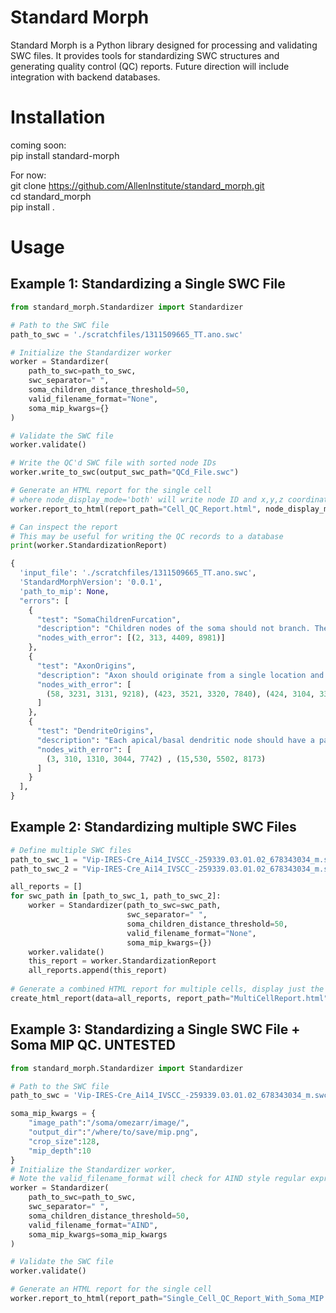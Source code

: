 # Standard Morph


Standard Morph is a Python library designed for processing and validating SWC files. It provides tools for standardizing SWC structures and generating quality control (QC) reports. Future direction will include integration with backend databases. 


# Installation

coming soon:  
pip install standard-morph  

For now:  
git clone https://github.com/AllenInstitute/standard_morph.git   
cd standard_morph    
pip install .   


# Usage
## Example 1: Standardizing a Single SWC File

```python
from standard_morph.Standardizer import Standardizer

# Path to the SWC file
path_to_swc = './scratchfiles/1311509665_TT.ano.swc'

# Initialize the Standardizer worker
worker = Standardizer(
    path_to_swc=path_to_swc,
    swc_separator=" ",
    soma_children_distance_threshold=50,
    valid_filename_format="None",
    soma_mip_kwargs={}
)

# Validate the SWC file
worker.validate()

# Write the QC'd SWC file with sorted node IDs
worker.write_to_swc(output_swc_path="QCd_File.swc")

# Generate an HTML report for the single cell
# where node_display_mode='both' will write node ID and x,y,z coordinates
worker.report_to_html(report_path="Cell_QC_Report.html", node_display_mode='both')

# Can inspect the report
# This may be useful for writing the QC records to a database
print(worker.StandardizationReport)

{
  'input_file': './scratchfiles/1311509665_TT.ano.swc',
  'StandardMorphVersion': '0.0.1',
  'path_to_mip': None,
  "errors": [
    {
      "test": "SomaChildrenFurcation",
      "description": "Children nodes of the soma should not branch. The returned node IDs are immediate children of the soma that branch.",
      "nodes_with_error": [(2, 313, 4409, 8981)]
    },
    {
      "test": "AxonOrigins",
      "description": "Axon should originate from a single location and should stem from axon, soma, or basal dendrite. Invalid axon origins are returned.",
      "nodes_with_error": [
        (58, 3231, 3131, 9218), (423, 3521, 3320, 7840), (424, 3104, 3344, 8889),
      ]
    },
    {
      "test": "DendriteOrigins",
      "description": "Each apical/basal dendritic node should have a parent node with type 1 (soma) or its respective dendrite type.",
      "nodes_with_error": [
        (3, 310, 1310, 3044, 7742) , (15,530, 5502, 8173)
      ]
    }
  ],
}
```
## Example 2: Standardizing multiple SWC Files 
```python
# Define multiple SWC files
path_to_swc_1 = "Vip-IRES-Cre_Ai14_IVSCC_-259339.03.01.02_678343034_m.swc"
path_to_swc_2 = "Vip-IRES-Cre_Ai14_IVSCC_-259339.03.01.02_678343034_m.swc"

all_reports = []
for swc_path in [path_to_swc_1, path_to_swc_2]:
    worker = Standardizer(path_to_swc=swc_path,
                          swc_separator=" ",
                          soma_children_distance_threshold=50,
                          valid_filename_format="None",
                          soma_mip_kwargs={})
    worker.validate()
    this_report = worker.StandardizationReport
    all_reports.append(this_report)
    
# Generate a combined HTML report for multiple cells, display just the x,y,z coordinate
create_html_report(data=all_reports, report_path="MultiCellReport.html", node_display_mode='coord')
```


## Example 3: Standardizing a Single SWC File + Soma MIP QC. UNTESTED
```python
from standard_morph.Standardizer import Standardizer

# Path to the SWC file
path_to_swc = 'Vip-IRES-Cre_Ai14_IVSCC_-259339.03.01.02_678343034_m.swc'

soma_mip_kwargs = {
    "image_path":"/soma/omezarr/image/",
    "output_dir":"/where/to/save/mip.png",
    "crop_size":128,
    "mip_depth":10
}
# Initialize the Standardizer worker,
# Note the valid_filename_format will check for AIND style regular expressions
worker = Standardizer(
    path_to_swc=path_to_swc,
    swc_separator=" ",
    soma_children_distance_threshold=50,
    valid_filename_format="AIND",
    soma_mip_kwargs=soma_mip_kwargs
)

# Validate the SWC file
worker.validate()

# Generate an HTML report for the single cell
worker.report_to_html(report_path="Single_Cell_QC_Report_With_Soma_MIP.html", node_display_mode='coord')
```
